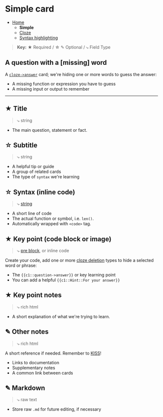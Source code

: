 # Simple card

- [Home](../../../README.md)
    - **Simple**
    - [Cloze](../cloze/cloze.md)
    - [Syntax highlighting](../highlight/index.md)


> **Key:** ★ Required / ☆ ✎ Optional / ⤷ Field Type

## A question with a [missing] word

A [`cloze->answer`](https://apps.ankiweb.net/docs/manual.html#cloze-deletion) card; we're hiding one or more words to guess the answer:

- A missing function or expression you have to guess
- A missing input or output to remember




----

## ★ Title

> ⤷ string

- The main question, statement or fact.


## ☆ Subtitle

> ⤷ string

- A helpful tip or guide
- A group of related cards
- The type of `syntax` we're learning


## ☆ Syntax (inline code)

> ⤷ [string](../highlight/index.md#basic-syntax-highlighting)

- A short line of code
- The actual function or symbol, i.e. `len()`.
- Automatically wrapped with `<code>` tag.


## ★ Key point (code block or image)

> ⤷ [pre block](../highlight/index.md#full-syntax-highlighting), or inline code

Create your code, add one or more [cloze deletion](https://apps.ankiweb.net/docs/manual.html#cloze-deletion) types to hide a selected word or phrase:

- The `{{c1::question->answer}}` or key learning point
- You can add a helpful `{{c1::Hint::For your answer}}`


## ★ Key point notes

> ⤷ rich html

- A short explanation of what we're trying to learn.


## ✎ Other notes

> ⤷ rich html

A short reference if needed. Remember to [KISS](../../../#keep-it-simple-stupid)!

- Links to documentation
- Supplementary notes
- A common link between cards


## ✎ Markdown

> ⤷ raw text

- Store raw `.md` for future editing, if necessary
